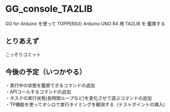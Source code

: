 # GG_console_TA2LIB
GG for Arduino を使って TOPPERSの Arduino UNO R4 用 TA2LIB を 鑑賞する


## とりあえず
こっそりコミット

## 今後の予定（いつかやる）
・実行中の状態を鑑賞できるコマンドの追加  
・APIコールするコマンドの追加  
・タスクの実行状態(長時間ループなど)を変化させて遊ぶコマンドの追加  
・TP機能を使ってオシロで実行タイミングを観測する（テストポイントの挿入)  

